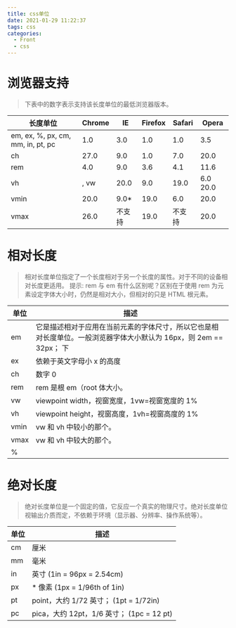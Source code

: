 ```yaml
---
title: css单位
date: 2021-01-29 11:22:37
tags: css
categories:
  - Front
  - css
---
```


# 浏览器支持

> 下表中的数字表示支持该长度单位的最低浏览器版本。

| 长度单位                          | Chrome | IE     | Firefox | Safari | Opera    |
| --------------------------------- | ------ | ------ | ------- | ------ | -------- |
| em, ex, %, px, cm, mm, in, pt, pc | 1.0    | 3.0    | 1.0     | 1.0    | 3.5      |
| ch                                | 27.0   | 9.0    | 1.0     | 7.0    | 20.0     |
| rem                               | 4.0    | 9.0    | 3.6     | 4.1    | 11.6     |
| vh                                | , vw   | 20.0   | 9.0     | 19.0   | 6.0 20.0 |
| vmin                              | 20.0   | 9.0\*  | 19.0    | 6.0    | 20.0     |
| vmax                              | 26.0   | 不支持 | 19.0    | 不支持 | 20.0     |

<!-- more -->

# 相对长度

> 相对长度单位指定了一个长度相对于另一个长度的属性。对于不同的设备相对长度更适用。
> 提示: rem 与 em 有什么区别呢？区别在于使用 rem 为元素设定字体大小时，仍然是相对大小，但相对的只是 HTML 根元素。

| 单位 | 描述                                                                                                               |
| ---- | ------------------------------------------------------------------------------------------------------------------ |
| em   | 它是描述相对于应用在当前元素的字体尺寸，所以它也是相对长度单位。一般浏览器字体大小默认为 16px，则 2em == 32px； 下 |
| ex   | 依赖于英文字母小 x 的高度                                                                                          |
| ch   | 数字 0                                                                                                             |
| rem  | rem 是根 em（root 体大小。                                                                                         |
| vw   | viewpoint width，视窗宽度，1vw=视窗宽度的 1%                                                                       |
| vh   | viewpoint height，视窗高度，1vh=视窗高度的 1%                                                                      |
| vmin | vw 和 vh 中较小的那个。                                                                                            |
| vmax | vw 和 vh 中较大的那个。                                                                                            |
| %    |                                                                                                                    |

# 绝对长度

> 绝对长度单位是一个固定的值，它反应一个真实的物理尺寸。绝对长度单位视输出介质而定，不依赖于环境（显示器、分辨率、操作系统等）。

| 单位 | 描述                                      |
| ---- | ----------------------------------------- |
| cm   | 厘米                                      |
| mm   | 毫米                                      |
| in   | 英寸 (1in = 96px = 2.54cm)                |
| px   | \* 像素 (1px = 1/96th of 1in)             |
| pt   | point，大约 1/72 英寸； (1pt = 1/72in)    |
| pc   | pica，大约 12pt，1/6 英寸； (1pc = 12 pt) |
